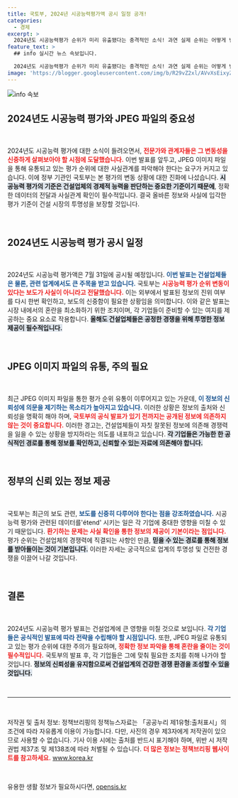 ```yaml
---
title: 국토부, 2024년 시공능력평가액 공시 일정 공개!
categories:
  - 경제
excerpt: >
  2024년도 시공능력평가 순위가 미리 유출됐다는 충격적인 소식! 과연 실제 순위는 어떻게 변동될까요? 국토부의 공식 입장과 함께 진실을 파헤쳐 봅니다. 클릭해서 확인해보세요!
feature_text: >
  ## info 실시간 뉴스 속보입니다.

  2024년도 시공능력평가 순위가 미리 유출됐다는 충격적인 소식! 과연 실제 순위는 어떻게 변동될까요? 국토부의 공식 입장과 함께 진실을 파헤쳐 봅니다. 클릭해서 확인해보세요!
image: 'https://blogger.googleusercontent.com/img/b/R29vZ2xl/AVvXsEixyZcFfHzMRdzZMjFBmAUKJYCLCGyLL1o632UiGVXcaFdKo_bkvkuCioo0uUKlGfBVcT3P84aROyZIXSBEx3Aw5nCQ3pTgDom1WDC4m8eifvWiAmWEEVb4x6G_l8C0QH225ldMjyaFvpxGEBGNO37VmDTDMHGhJPq73UglMfDca1-0aw/s1600/blogspot.png'
---
```


<p><img src="https://blogger.googleusercontent.com/img/b/R29vZ2xl/AVvXsEixyZcFfHzMRdzZMjFBmAUKJYCLCGyLL1o632UiGVXcaFdKo_bkvkuCioo0uUKlGfBVcT3P84aROyZIXSBEx3Aw5nCQ3pTgDom1WDC4m8eifvWiAmWEEVb4x6G_l8C0QH225ldMjyaFvpxGEBGNO37VmDTDMHGhJPq73UglMfDca1-0aw/s1600/blogspot.png" alt="info 속보" /></p>

<h2 data-ke-size="size26">2024년도 시공능력 평가와 JPEG 파일의 중요성</h2>

<p data-ke-size="size16">&nbsp;</p>

<p>2024년도 시공능력 평가에 대한 소식이 들려오면서, <b><span style="color: #ee2323;">전문가와 관계자들은 그 변동성을 신중하게 살펴보아야 할 시점에 도달했습니다.</span></b> 이번 발표를 앞두고, JPEG 이미지 파일을 통해 유통되고 있는 평가 순위에 대한 사실관계를 파악해야 한다는 요구가 커지고 있습니다. 이에 정부 기관인 국토부는 본 평가의 변동 상황에 대한 진화에 나섰습니다. <b><span style="background-color: #21538527;">시공능력 평가의 기준은 건설업체의 경제적 능력을 판단하는 중요한 기준이기 때문에</span></b>, 정확한 데이터의 전달과 사실관계 확인이 필수적입니다. 결국 올바른 정보와 사실에 입각한 평가 기준이 건설 시장의 투명성을 보장할 것입니다.</p>

<p data-ke-size="size16">&nbsp;</p>

<h2 data-ke-size="size26">2024년도 시공능력 평가 공시 일정</h2>

<p data-ke-size="size16">&nbsp;</p>

<p>2024년도 시공능력 평가액은 7월 31일에 공시될 예정입니다. <b><span style="color: #1a5490;">이번 발표는 건설업체들은 물론, 관련 업계에서도 큰 주목을 받고 있습니다.</span></b> 국토부는 <b><span style="color: #ee2323;">시공능력 평가 순위 변동이 있다는 보도가 사실이 아니라고 전달했습니다.</span></b> 이는 외부에서 발표된 정보의 진위 여부를 다시 한번 확인하고, 보도의 신중함이 필요한 상황임을 의미합니다. 이와 같은 발표는 시장 내에서의 혼란을 최소화하기 위한 조치이며, 각 기업들이 준비할 수 있는 여지를 제공하는 중요 요소로 작용합니다. <b><span style="background-color: #21538527;">올해도 건설업체들은 공정한 경쟁을 위해 투명한 정보 제공이 필수적입니다.</span></b></p>

<p data-ke-size="size16">&nbsp;</p>

<h2 data-ke-size="size26">JPEG 이미지 파일의 유통, 주의 필요</h2>

<p data-ke-size="size16">&nbsp;</p>

<p>최근 JPEG 이미지 파일을 통한 평가 순위 유통이 이루어지고 있는 가운데, <b><span style="color: #1a5490;">이 정보의 신뢰성에 의문을 제기하는 목소리가 높아지고 있습니다.</span></b> 이러한 상황은 정보의 출처와 신뢰성을 명확히 해야 하며, <b><span style="color: #ee2323;">국토부의 공식 발표가 있기 전까지는 공개된 정보에 의존하지 않는 것이 중요합니다.</span></b> 이러한 경고는, 건설업체들이 자칫 잘못된 정보에 의존해 경쟁력을 잃을 수 있는 상황을 방지하라는 의도를 내포하고 있습니다. <b><span style="background-color: #21538527;">각 기업들은 가능한 한 공식적인 경로를 통해 정보를 확인하고, 신뢰할 수 있는 자료에 의존해야 합니다.</span></b></p>

<p data-ke-size="size16">&nbsp;</p>

<h2 data-ke-size="size26">정부의 신뢰 있는 정보 제공</h2>

<p data-ke-size="size16">&nbsp;</p>

<p>국토부는 최근의 보도 관련, <b><span style="color: #1a5490;">보도를 신중히 다루어야 한다는 점을 강조하였습니다.</span></b> 시공능력 평가와 관련된 데이터를'étend' 시키는 일은 각 기업에 중대한 영향을 미칠 수 있기 때문입니다. <b><span style="color: #ee2323;">환기하는 문제는 사실 확인을 통한 정보의 제공이 기본이라는 점입니다.</span></b> 평가 순위는 건설업체의 경쟁력에 직결되는 사항인 만큼, <b><span style="background-color: #21538527;">믿을 수 있는 경로를 통해 정보를 받아들이는 것이 기본입니다.</span></b> 이러한 자세는 궁극적으로 업계의 투명성 및 건전한 경쟁을 이끌어 나갈 것입니다.</p>

<p data-ke-size="size16">&nbsp;</p>

<h2 data-ke-size="size26">결론</h2>

<p data-ke-size="size16">&nbsp;</p>

<p>2024년도 시공능력 평가 발표는 건설업계에 큰 영향을 미칠 것으로 보입니다. <b><span style="color: #1a5490;">각 기업들은 공식적인 발표에 따라 전략을 수립해야 할 시점입니다.</span></b> 또한, JPEG 파일로 유통되고 있는 평가 순위에 대한 주의가 필요하며, <b><span style="color: #ee2323;">정확한 정보 파악을 통해 혼란을 줄이는 것이 필수적입니다.</span></b> 국토부의 발표 후, 각 기업들은 그에 맞춰 필요한 조치를 취해 나가야 할 것입니다. <b><span style="background-color: #21538527;">정보의 신뢰성을 유지함으로써 건설업계의 건강한 경쟁 환경을 조성할 수 있을 것입니다.</span></b></p>

<p data-ke-size="size16">&nbsp;</p>

<hr>

<p data-ke-size="size16">&nbsp;</p>

<p>저작권 및 출처 정보: 정책브리핑의 정책뉴스자료는 「공공누리 제1유형:출처표시」의 조건에 따라 자유롭게 이용이 가능합니다. 다만, 사진의 경우 제3자에게 저작권이 있으므로 사용할 수 없습니다. 기사 이용 시에는 출처를 반드시 표기해야 하며, 위반 시 저작권법 제37조 및 제138조에 따라 처벌될 수 있습니다. <b><span style="color: #ee2323;">더 많은 정보는 정책브리핑 웹사이트를 참고하세요.</span></b> <a href="http://www.korea.kr"> www.korea.kr</a></p>

<p data-ke-size="size16">&nbsp;</p>
유용한 생활 정보가 필요하시다면, <a href="https://opensis.kr" rel="dofollow">opensis.kr</a>


